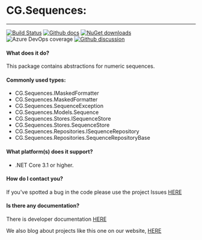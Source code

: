 # CG.Sequences: 
---
[![Build Status](https://dev.azure.com/codegator/CG.Sequences/_apis/build/status/CodeGator.CG.Sequences?branchName=main)](https://dev.azure.com/codegator/CG.Sequences/_build/latest?definitionId=37&branchName=main)
[![Github docs](https://img.shields.io/static/v1?label=Documentation&message=online&color=blue)](https://codegator.github.io/CG.Sequences/index.html)
[![NuGet downloads](https://img.shields.io/nuget/dt/CG.Sequences.svg?style=flat)](https://nuget.org/packages/CG.Sequences)
![Azure DevOps coverage](https://img.shields.io/azure-devops/coverage/codegator/CG.Sequences/37)
[![Github discussion](https://img.shields.io/badge/Discussion-online-blue)](https://github.com/CodeGator/CG.Sequences/discussions)

#### What does it do?
This package contains abstractions for numeric sequences.

#### Commonly used types:
* CG.Sequences.IMaskedFormatter
* CG.Sequences.MaskedFormatter
* CG.Sequences.SequenceException
* CG.Sequences.Models.Sequence
* CG.Sequences.Stores.ISequenceStore
* CG.Sequences.Stores.SequenceStore
* CG.Sequences.Repositories.ISequenceRepository
* CG.Sequences.Repositories.SequenceRepositoryBase

#### What platform(s) does it support?
* .NET Core 3.1 or higher.

#### How do I contact you?
If you've spotted a bug in the code please use the project Issues [HERE](https://github.com/CodeGator/CG.Sequences/issues)

#### Is there any documentation?
There is developer documentation [HERE](https://codegator.github.io/CG.Sequences/)

We also blog about projects like this one on our website, [HERE](http://www.codegator.com)
